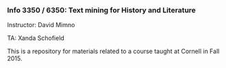 ### Info 3350 / 6350: Text mining for History and Literature

Instructor: David Mimno

TA: Xanda Schofield

This is a repository for materials related to a course taught at Cornell in Fall 2015.